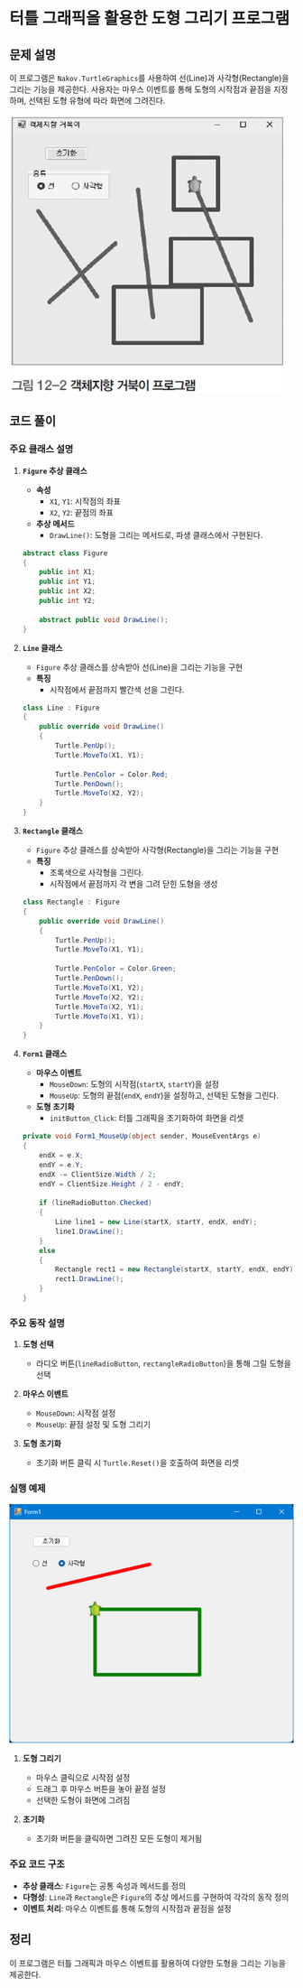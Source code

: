 # 터틀 그래픽을 활용한 도형 그리기 프로그램

## 문제 설명

이 프로그램은 `Nakov.TurtleGraphics`를 사용하여 선(Line)과 사각형(Rectangle)을 그리는 기능을 제공한다. 사용자는 마우스 이벤트를 통해 도형의 시작점과 끝점을 지정하며, 선택된 도형 유형에 따라 화면에 그려진다.

![alt text](image-1.png)

## 코드 풀이

### 주요 클래스 설명

1. **`Figure` 추상 클래스**
   - **속성**
     - `X1`, `Y1`: 시작점의 좌표
     - `X2`, `Y2`: 끝점의 좌표
   - **추상 메서드**
     - `DrawLine()`: 도형을 그리는 메서드로, 파생 클래스에서 구현된다.

   ```csharp
   abstract class Figure
   {
       public int X1;
       public int Y1;
       public int X2;
       public int Y2;

       abstract public void DrawLine();
   }
   ```

2. **`Line` 클래스**
   - `Figure` 추상 클래스를 상속받아 선(Line)을 그리는 기능을 구현
   - **특징**
     - 시작점에서 끝점까지 빨간색 선을 그린다.

   ```csharp
   class Line : Figure
   {
       public override void DrawLine()
       {
           Turtle.PenUp();
           Turtle.MoveTo(X1, Y1);

           Turtle.PenColor = Color.Red;
           Turtle.PenDown();
           Turtle.MoveTo(X2, Y2);
       }
   }
   ```

3. **`Rectangle` 클래스**
   - `Figure` 추상 클래스를 상속받아 사각형(Rectangle)을 그리는 기능을 구현
   - **특징**
     - 초록색으로 사각형을 그린다.
     - 시작점에서 끝점까지 각 변을 그려 닫힌 도형을 생성

   ```csharp
   class Rectangle : Figure
   {
       public override void DrawLine()
       {
           Turtle.PenUp();
           Turtle.MoveTo(X1, Y1);

           Turtle.PenColor = Color.Green;
           Turtle.PenDown();
           Turtle.MoveTo(X1, Y2);
           Turtle.MoveTo(X2, Y2);
           Turtle.MoveTo(X2, Y1);
           Turtle.MoveTo(X1, Y1);
       }
   }
   ```

4. **`Form1` 클래스**
   - **마우스 이벤트**
     - `MouseDown`: 도형의 시작점(`startX`, `startY`)을 설정
     - `MouseUp`: 도형의 끝점(`endX`, `endY`)을 설정하고, 선택된 도형을 그린다.
   - **도형 초기화**
     - `initButton_Click`: 터틀 그래픽을 초기화하여 화면을 리셋

   ```csharp
   private void Form1_MouseUp(object sender, MouseEventArgs e)
   {
       endX = e.X;
       endY = e.Y;
       endX -= ClientSize.Width / 2;
       endY = ClientSize.Height / 2 - endY;

       if (lineRadioButton.Checked)
       {
           Line line1 = new Line(startX, startY, endX, endY);
           line1.DrawLine();
       }
       else
       {
           Rectangle rect1 = new Rectangle(startX, startY, endX, endY);
           rect1.DrawLine();
       }
   }
   ```

### 주요 동작 설명

1. **도형 선택**
   - 라디오 버튼(`lineRadioButton`, `rectangleRadioButton`)을 통해 그릴 도형을 선택

2. **마우스 이벤트**
   - `MouseDown`: 시작점 설정
   - `MouseUp`: 끝점 설정 및 도형 그리기

3. **도형 초기화**
   - 초기화 버튼 클릭 시 `Turtle.Reset()`을 호출하여 화면을 리셋

### 실행 예제

![alt text](image.png)

1. **도형 그리기**
   - 마우스 클릭으로 시작점 설정
   - 드래그 후 마우스 버튼을 놓아 끝점 설정
   - 선택한 도형이 화면에 그려짐

2. **초기화**
   - 초기화 버튼을 클릭하면 그려진 모든 도형이 제거됨

### 주요 코드 구조

- **추상 클래스**: `Figure`는 공통 속성과 메서드를 정의
- **다형성**: `Line`과 `Rectangle`은 `Figure`의 추상 메서드를 구현하여 각각의 동작 정의
- **이벤트 처리**: 마우스 이벤트를 통해 도형의 시작점과 끝점을 설정

## 정리

이 프로그램은 터틀 그래픽과 마우스 이벤트를 활용하여 다양한 도형을 그리는 기능을 제공한다.